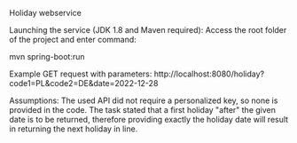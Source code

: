 Holiday webservice

Launching the service (JDK 1.8 and Maven required):
Access the root folder of the project and enter command:

mvn spring-boot:run


Example GET request with parameters:
http://localhost:8080/holiday?code1=PL&code2=DE&date=2022-12-28


Assumptions:
The used API did not require a personalized key, so none is provided in the code.
The task stated that a first holiday "after" the given date is to be returned, therefore providing exactly the holiday date will result in returning the next holiday in line.
